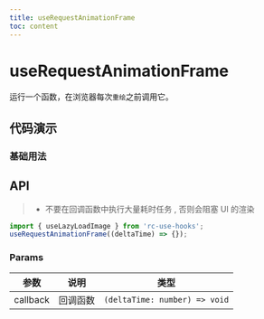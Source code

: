 ```yaml
---
title: useRequestAnimationFrame
toc: content
---
```


# useRequestAnimationFrame

运行一个函数，在浏览器每次`重绘`之前调用它。

## 代码演示

### 基础用法

<code src="./demos/Demo1.tsx" ></code>

## API

> - 不要在回调函数中执行大量耗时任务 , 否则会阻塞 UI 的渲染

```ts
import { useLazyLoadImage } from 'rc-use-hooks';
useRequestAnimationFrame((deltaTime) => {});
```

### Params

|   参数   |   说明   |             类型              |
| :------: | :------: | :---------------------------: |
| callback | 回调函数 | `(deltaTime: number) => void` |
